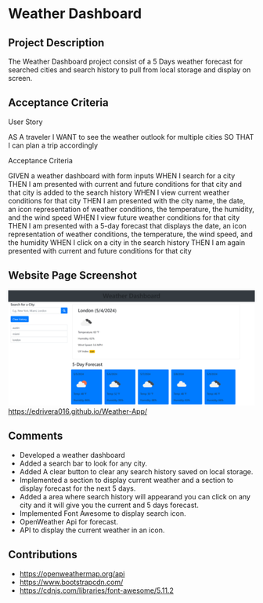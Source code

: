 # Weather Dashboard
## Project Description
The Weather Dashboard project consist of a 5 Days weather forecast for searched cities and search history to pull from local storage and display on screen.

## Acceptance Criteria

User Story

AS A traveler
I WANT to see the weather outlook for multiple cities
SO THAT I can plan a trip accordingly

Acceptance Criteria

GIVEN a weather dashboard with form inputs
WHEN I search for a city
THEN I am presented with current and future conditions for that city and that city is added to the search history
WHEN I view current weather conditions for that city
THEN I am presented with the city name, the date, an icon representation of weather conditions, the temperature, the humidity, and the wind speed
WHEN I view future weather conditions for that city
THEN I am presented with a 5-day forecast that displays the date, an icon representation of weather conditions, the temperature, the wind speed, and the humidity
WHEN I click on a city in the search history
THEN I am again presented with current and future conditions for that city

## Website Page Screenshot

![Deployed page](assets/img/weather-dashboard-screenshot.png)
https://edrivera016.github.io/Weather-App/

## Comments 
* Developed a weather dashboard
* Added a search bar to look for any city.
* Added A clear button to clear any search history saved on local storage.
* Implemented a section to display current weather and a section to display forecast for the next 5 days.
* Added a area where search history will appearand you can click on any city and it will give you the current and 5 days forecast.
* Implemented Font Awesome to display search icon.
* OpenWeather Api for forecast.
* API to display the current weather in an icon.

## Contributions 
* https://openweathermap.org/api
* https://www.bootstrapcdn.com/
* https://cdnjs.com/libraries/font-awesome/5.11.2
  